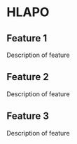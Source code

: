 # HLAPO

## Feature 1

Description of feature

## Feature 2

Description of feature

## Feature 3

Description of feature